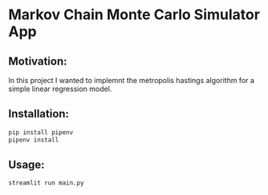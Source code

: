 # Markov Chain Monte Carlo Simulator App

## Motivation:
In this project I wanted to implemnt the metropolis hastings algorithm for a simple linear regression model.

## Installation:
```bash
pip install pipenv
pipenv install
```

## Usage:

```bash
streamlit run main.py
```
